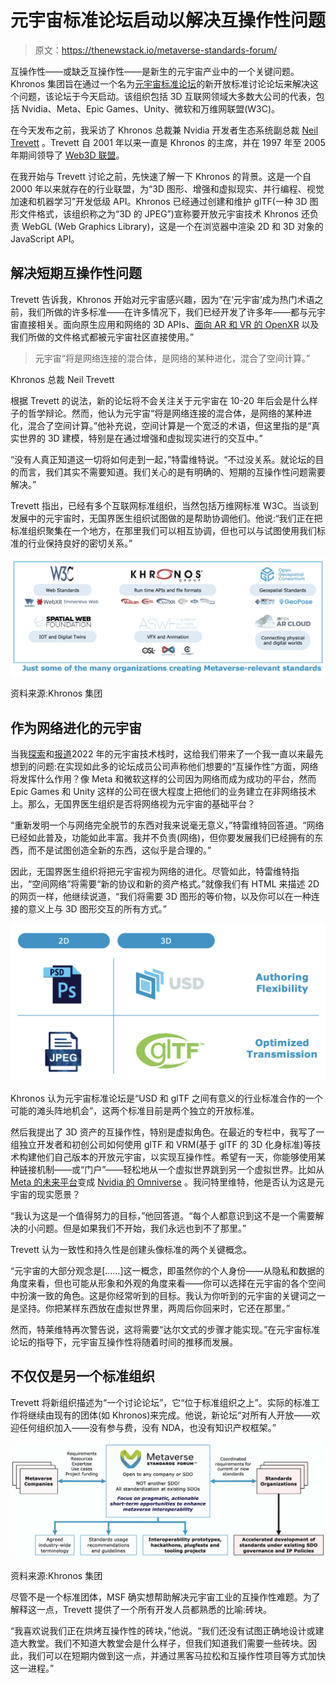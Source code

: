 # 元宇宙标准论坛启动以解决互操作性问题

> 原文：<https://thenewstack.io/metaverse-standards-forum/>

互操作性——或缺乏互操作性——是新生的元宇宙产业中的一个关键问题。Khronos 集团旨在通过一个名为[元宇宙标准论坛](https://metaverse-standards.org/)的新开放标准讨论论坛来解决这个问题，该论坛于今天启动。该组织包括 3D 互联网领域大多数大公司的代表，包括 Nvidia、Meta、Epic Games、Unity、微软和万维网联盟(W3C)。

在今天发布之前，我采访了 Khronos 总裁兼 Nvidia 开发者生态系统副总裁 [Neil Trevett](https://www.linkedin.com/in/neil-trevett-748791/) 。Trevett 自 2001 年以来一直是 Khronos 的主席，并在 1997 年至 2005 年期间领导了 [Web3D 联盟](https://www.web3d.org/)。

在我开始与 Trevett 讨论之前，先快速了解一下 Khronos 的背景。这是一个自 2000 年以来就存在的行业联盟，为“3D 图形、增强和虚拟现实、并行编程、视觉加速和机器学习”开发低级 API。Khronos 已经通过创建和维护 glTF(一种 3D 图形文件格式，该组织称之为“3D 的 JPEG”)宣称要开放元宇宙技术 Khronos 还负责 WebGL (Web Graphics Library)，这是一个在浏览器中渲染 2D 和 3D 对象的 JavaScript API。

## 解决短期互操作性问题

Trevett 告诉我，Khronos 开始对元宇宙感兴趣，因为“在‘元宇宙’成为热门术语之前，我们所做的许多标准——在许多情况下，我们已经开发了许多年——都与元宇宙直接相关。面向原生应用和网络的 3D APIs、[面向 AR 和 VR 的 OpenXR](https://www.khronos.org/openxr/) 以及我们所做的文件格式都被元宇宙社区直接使用。”

> 元宇宙“将是网络连接的混合体，是网络的某种进化，混合了空间计算。”

Khronos 总裁 Neil Trevett

根据 Trevett 的说法，新的论坛将不会关注关于元宇宙在 10-20 年后会是什么样子的哲学辩论。然而，他认为元宇宙“将是网络连接的混合体，是网络的某种进化，混合了空间计算。”他补充说，空间计算是一个宽泛的术语，但这里指的是“真实世界的 3D 建模，特别是在通过增强和虚拟现实进行的交互中。”

“没有人真正知道这一切将如何走到一起，”特雷维特说。“不过没关系。就论坛的目的而言，我们其实不需要知道。我们关心的是有明确的、短期的互操作性问题需要解决。”

Trevett 指出，已经有多个互联网标准组织，当然包括万维网标准 W3C。当谈到发展中的元宇宙时，无国界医生组织试图做的是帮助协调他们。他说:“我们正在把标准组织聚集在一个地方，在那里我们可以相互协调，但也可以与试图使用我们标准的行业保持良好的密切关系。”

[![MSF](img/e13ce325ed836a543a96c1da5d855aad.png)](https://cdn.thenewstack.io/media/2022/06/36b9d3b1-msf1.png)

资料来源:Khronos 集团

## 作为网络进化的元宇宙

当我[探索](https://thenewstack.io/croquet-woos-javascript-devs-with-a-web-based-metaverse/)和[报道](https://thenewstack.io/babylon-js-hints-that-microsoft-metaverse-will-be-web-based/)2022 年的元宇宙技术栈时，这给我们带来了一个我一直以来最先想到的问题:在实现如此多的论坛成员公司声称他们想要的“互操作性”方面，网络将发挥什么作用？像 Meta 和微软这样的公司因为网络而成为成功的平台，然而 Epic Games 和 Unity 这样的公司在很大程度上把他们的业务建立在非网络技术上。那么，无国界医生组织是否将网络视为元宇宙的基础平台？

“重新发明一个与网络完全脱节的东西对我来说毫无意义，”特雷维特回答道。“网络已经如此普及，功能如此丰富。我并不负责(网络)，但你要发展我们已经拥有的东西，而不是试图创造全新的东西，这似乎是合理的。”

因此，无国界医生组织将把元宇宙视为网络的进化。尽管如此，特雷维特指出，“空间网络”将需要“新的协议和新的资产格式。”就像我们有 HTML 来描述 2D 的网页一样，他继续说道，“我们将需要 3D 图形的等价物，以及你可以在一种连接的意义上与 3D 图形交互的所有方式。”

[![MSF3](img/9644370b76db133a8605ef72fd47739a.png)](https://cdn.thenewstack.io/media/2022/06/c21ecfc9-msf3.png)

Khronos 认为元宇宙标准论坛是“USD 和 glTF 之间有意义的行业标准合作的一个可能的滩头阵地机会”，这两个标准目前是两个独立的开放标准。

然后我提出了 3D 资产的互操作性，特别是虚拟角色。在最近的专栏中，我写了一组独立开发者和初创公司如何使用 glTF 和 VRM(基于 glTF 的 3D 化身标准)等技术构建他们自己版本的开放元宇宙，以实现互操作性。希望有一天，你能够使用某种链接机制——或“门户”——轻松地从一个虚拟世界跳到另一个虚拟世界。比如从 [Meta 的未来平台](https://thenewstack.io/meta-metaverse-developers/)变成 [Nvidia 的 Omniverse](https://thenewstack.io/nvidia-announces-expansion-of-omniverse-to-consumer-internet/) 。我问特里维特，他是否认为这是元宇宙的现实愿景？

“我认为这是一个值得努力的目标，”他回答道。“每个人都意识到这不是一个需要解决的小问题。但是如果我们不开始，我们永远也到不了那里。”

Trevett 认为一致性和持久性是创建头像标准的两个关键概念。

“元宇宙的大部分观念是[……]这一概念，即虽然你的个人身份——从隐私和数据的角度来看，但也可能从形象和外观的角度来看——你可以选择在元宇宙的各个空间中扮演一致的角色。这是你经常听到的目标。我认为你听到的元宇宙的关键词之一是坚持。你把某样东西放在虚拟世界里，两周后你回来时，它还在那里。”

然而，特莱维特再次警告说，这将需要“达尔文式的步骤才能实现。”在元宇宙标准论坛的指导下，元宇宙互操作性将随着时间的推移而发展。

## 不仅仅是另一个标准组织

Trevett 将新组织描述为“一个讨论论坛”，它“位于标准组织之上”。实际的标准工作将继续由现有的团体(如 Khronos)来完成。他说，新论坛“对所有人开放——欢迎任何组织加入——没有参与费，没有 NDA，也没有知识产权框架。”

[![MSF2](img/e9387fbea29964ededfd5977a3bff7d9.png)](https://cdn.thenewstack.io/media/2022/06/0cd15942-msf2.png)

资料来源:Khronos 集团

尽管不是一个标准团体，MSF 确实想帮助解决元宇宙工业的互操作性难题。为了解释这一点，Trevett 提供了一个所有开发人员都熟悉的比喻:砖块。

“我喜欢说我们正在烘烤互操作性的砖块，”他说。“我们还没有试图正确地设计或建造大教堂。我们不知道大教堂会是什么样子，但我们知道我们需要一些砖块。因此，我们可以在短期内做到这一点，并通过黑客马拉松和互操作性项目等方式加快这一进程。”

<svg xmlns:xlink="http://www.w3.org/1999/xlink" viewBox="0 0 68 31" version="1.1"><title>Group</title> <desc>Created with Sketch.</desc></svg>